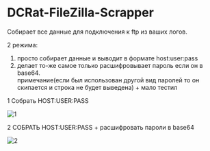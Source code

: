 # DCRat-FileZilla-Scrapper

Собирает все данные для подключения к ftp из ваших логов.

2 режима:

1) просто собирает данные и выводит в формате host:user:pass
2) делает то-же самое только расшифровывает пароль если он в base64.   
примечание(если был использован другой вид паролей то он скипается и строка не будет выведена) + мало тестил


1 Собрать HOST:USER:PASS

![1](https://user-images.githubusercontent.com/70991773/182306070-6bc62b00-c887-4e45-aeac-388b1d52c814.gif)

2 СОБРАТЬ HOST:USER:PASS + расшифровать пароли в base64

![2](https://user-images.githubusercontent.com/70991773/182306109-0a2efc84-dffe-4941-89a2-a52bd4cc7348.gif)
